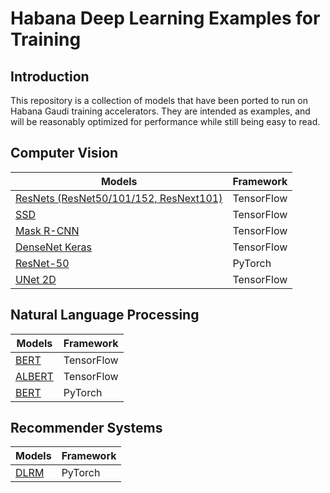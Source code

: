 # Habana Deep Learning Examples for Training

## Introduction

This repository is a collection of models that have been ported to run on Habana Gaudi training accelerators. They are intended as examples, and will be reasonably optimized for performance while still being easy to read.

## Computer Vision
| Models  | Framework |
| ------------- | ------------- |
| [ResNets (ResNet50/101/152, ResNext101) ](TensorFlow/computer_vision/Resnets)  |TensorFlow |
| [SSD](TensorFlow/computer_vision/SSD_ResNet34) |TensorFlow |
| [Mask R-CNN](TensorFlow/computer_vision/maskrcnn) |TensorFlow |
| [DenseNet Keras](TensorFlow/computer_vision/densenet_keras) |TensorFlow |
| [ResNet-50](PyTorch/computer_vision/ImageClassification/ResNet)  | PyTorch |
| [UNet 2D](TensorFlow/computer_vision/Unet2D) | TensorFlow |

## Natural Language Processing
| Models  | Framework |
| ------------- | ------------- |
| [BERT](TensorFlow/nlp/bert) |TensorFlow |
| [ALBERT](TensorFlow/nlp/albert) | TensorFlow |
| [BERT](PyTorch/nlp/bert) |PyTorch |

## Recommender Systems
| Models  | Framework |
| ------------- | ------------- |
| [DLRM](PyTorch/recommendation/dlrm) |PyTorch |

